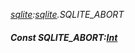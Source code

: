 _[sqlite](../../modules/sqlite/sqlite-module.md):[sqlite](../../modules/sqlite/sqlite-module.md).SQLITE\_ABORT_
##### Const SQLITE\_ABORT:[Int](../../modules/wonkey/wonkey-types-int.md)
